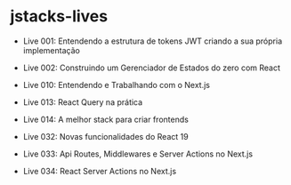 # jstacks-lives

- Live 001: Entendendo a estrutura de tokens JWT criando a sua própria implementação

- Live 002: Construindo um Gerenciador de Estados do zero com React

- Live 010: Entendendo e Trabalhando com o Next.js

- Live 013: React Query na prática

- Live 014: A melhor stack para criar frontends

- Live 032: Novas funcionalidades do React 19

- Live 033: Api Routes, Middlewares e Server Actions no Next.js

- Live 034: React Server Actions no Next.js
